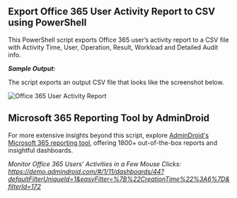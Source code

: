 ﻿## Export Office 365 User Activity Report to CSV using PowerShell
This PowerShell script exports Office 365 user’s activity report to a CSV file with Activity Time, User, Operation, Result, Workload and Detailed Audit info.

***Sample Output:***

The script exports an output CSV file that looks like the screenshot below.

![Office 365 User Activity Report](https://o365reports.com/wp-content/uploads/2021/01/User-activity-report.png?v=1705576761)
## Microsoft 365 Reporting Tool by AdminDroid
For more extensive insights beyond this script, explore [AdminDroid's Microsoft 365 reporting tool](https://admindroid.com/?src=GitHub), offering 1800+ out-of-the-box reports and insightful dashboards.

*Monitor Office 365 Users’ Activities in a Few Mouse Clicks: <https://demo.admindroid.com/#/1/11/dashboards/44?defaultFilterUniqueId=1&easyFilter=%7B%22CreationTime%22%3A6%7D&filterId=172>*

